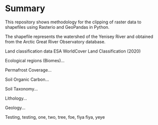 # Summary

This repository shows methodology for the clipping of raster data to shapefiles using Rasterio and GeoPandas in Python.

The shapefile represents the watershed of the Yenisey River and obtained from the Arctic Great River Observatory database. 

Land classification data ESA WorldCover Land Classification (2020)

Ecological regions (Biomes)...

Permafrost Coverage...

Soil Organic Carbon...

Soil Taxonomy...

Lithology...

Geology...


Testing, testing, one, two, tree, foe, fiya fiya, yeye
